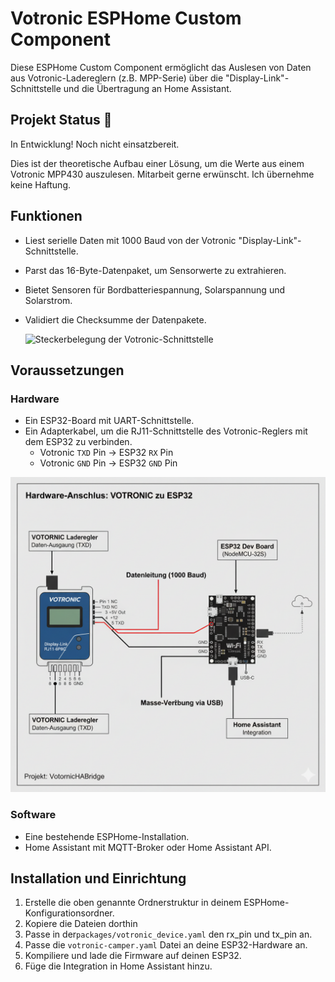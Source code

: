 # Votronic ESPHome Custom Component
Diese ESPHome Custom Component ermöglicht das Auslesen von Daten aus Votronic-Ladereglern (z.B. MPP-Serie) über die "Display-Link"-Schnittstelle und die Übertragung an Home Assistant.

## Projekt Status 🚧
In Entwicklung! Noch nicht einsatzbereit.

Dies ist der theoretische Aufbau einer Lösung, um die Werte aus einem Votronic MPP430 auszulesen.
Mitarbeit gerne erwünscht.
Ich übernehme keine Haftung.

## Funktionen

- Liest serielle Daten mit 1000 Baud von der Votronic "Display-Link"-Schnittstelle.
- Parst das 16-Byte-Datenpaket, um Sensorwerte zu extrahieren.
- Bietet Sensoren für Bordbatteriespannung, Solarspannung und Solarstrom.
- Validiert die Checksumme der Datenpakete.

  ![Steckerbelegung der Votronic-Schnittstelle](images/anschluss.png)

## Voraussetzungen

### Hardware

- Ein ESP32-Board mit UART-Schnittstelle.
- Ein Adapterkabel, um die RJ11-Schnittstelle des Votronic-Reglers mit dem ESP32 zu verbinden.
    - Votronic `TXD` Pin -> ESP32 `RX` Pin
    - Votronic `GND` Pin -> ESP32 `GND` Pin
  
![Schematischer Aufbau der Votronic-Schnittstelle](images/aufbau.png)


### Software

- Eine bestehende ESPHome-Installation.
- Home Assistant mit MQTT-Broker oder Home Assistant API.

## Installation und Einrichtung

1.  Erstelle die oben genannte Ordnerstruktur in deinem ESPHome-Konfigurationsordner.
2.  Kopiere die Dateien dorthin
3.  Passe in der`packages/votronic_device.yaml` den rx_pin und tx_pin an.
4.  Passe die `votronic-camper.yaml` Datei an deine ESP32-Hardware an.
5.  Kompiliere und lade die Firmware auf deinen ESP32.
6.  Füge die Integration in Home Assistant hinzu.
